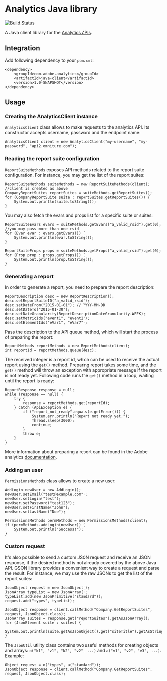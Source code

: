 # Analytics Java library

[![Build Status](https://travis-ci.org/Adobe-Marketing-Cloud/analytics-java-library.svg?branch=master)](https://travis-ci.org/Adobe-Marketing-Cloud/analytics-java-library)

A Java client library for the [Analytics APIs](https://marketing.adobe.com/developer/documentation).

## Integration

Add following dependency to your `pom.xml`:

    <dependency>
        <groupId>com.adobe.analytics</groupId>
        <artifactId>java-client</artifactId>
        <version>1.0-SNAPSHOT</version>
    </dependency>

## Usage

### Creating the AnalyticsClient instance

`AnalyticsClient` class allows to make requests to the analytics API.
Its constructor accepts username, password and the endpoint name:

    AnalyticsClient client = new AnalyticsClient("my-username", "my-password", "api2.omniture.com");

### Reading the report suite configuration

`ReportSuiteMethods` exposes API methods related to the report suite
configuration. For instance, you may get the list of the report suites:

    ReportSuiteMethods suiteMethods = new ReportSuiteMethods(client); //client is created as above
    CompanyReportSuites reportSuites = suiteMethods.getReportSuites();
    for (CompanyReportSuite suite : reportSuites.getReportSuites()) {
        System.out.println(suite.toString());
    }

You may also fetch the evars and props list for a specific suite or
suites:

    ReportSuiteEvars evars = suiteMethods.getEvars("a_valid_rsid").get(0); //you may pass more than one rsid
    for (Evar evar : evars.getEvars()) {
        System.out.println(evar.toString());
    }

    ReportSuiteProps props = suiteMethods.getProps("a_valid_rsid").get(0);
    for (Prop prop : props.getProps()) {
        System.out.println(prop.toString());
    }

### Generating a report

In order to generate a report, you need to prepare the report
description:

    ReportDescription desc = new ReportDescription();
    desc.setReportSuiteID("a_valid_rsid");
    desc.setDateFrom("2015-01-01"); // YYYY-MM-DD
    desc.setDateTo("2015-01-30");
    desc.setDateGranularity(ReportDescriptionDateGranularity.WEEK);
    desc.setMetricIds("event1", "event2");
    desc.setElementIds("eVar1", "eVar7");

Pass the description to the API queue method, which will start the
process of preparing the report:

    ReportMethods reportMethods = new ReportMethods(client);
    int reportId = reportMethods.queue(desc);

The received integer is a report id, which can be used to receive the
actual report using the `get()` method. Preparing report takes some
time, and the `get()` method will throw an exception with appropriate
message if the report is not ready yet. Following code runs the `get()`
method in a loop, waiting until the report is ready:

    ReportResponse response = null;
    while (response == null) {
        try {
            response = reportMethods.get(reportId);
        } catch (ApiException e) {
            if ("report_not_ready".equals(e.getError())) {
                System.err.println("Report not ready yet.");
                Thread.sleep(3000);
                continue;
            }
            throw e;
        }
    }

More information about preparing a report can be found in the Adobe
analytics [documentation](https://marketing.adobe.com/developer/documentation/analytics-reporting-1-4/get-started).

### Adding an user

`PermissionsMethods` class allows to create a new user:

    AddLogin newUser = new AddLogin();
    newUser.setEmail("test@example.com");
    newUser.setLogin("test");
    newUser.setPassword("test123");
    newUser.setFirstName("John");
    newUser.setLastName("Doe");

    PermissionsMethods permMethods = new PermissionsMethods(client);
    if (permMethods.addLogin(newUser)) {
        System.out.println("Success!");
    }

### Custom request

It's also possible to send a custom JSON request and receive an JSON
response, if the desired method is not already covered by the above Java
API. GSON library provides a convenient way to create a request and
parse the result. For instance, we may use the raw JSONs to get the list
of the report suites:

    JsonObject request = new JsonObject();
    JsonArray typeList = new JsonArray();
    typeList.add(new JsonPrimitive("standard"));
    request.add("types", typeList);

    JsonObject response = client.callMethod("Company.GetReportSuites", request, JsonObject.class);
    JsonArray suites = response.get("reportSuites").getAsJsonArray();
    for (JsonElement suite : suites) {
        System.out.println(suite.getAsJsonObject().get("siteTitle").getAsString());
    }

The `JsonUtil` utility class contains two useful methods for creating
objects and arrays: `o("k1", "v1", "k2", "v2", ...)` and `a("v1", "v2", "v3", ...)`. Example:

    Object request = o("types", a("standard"));
    JsonObject response = client.callMethod("Company.GetReportSuites", request, JsonObject.class);
